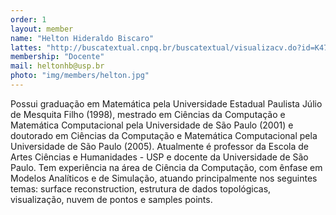 ```yaml
---
order: 1
layout: member
name: "Helton Hideraldo Biscaro"
lattes: "http://buscatextual.cnpq.br/buscatextual/visualizacv.do?id=K4703255H6"
membership: "Docente"
mail: heltonhb@usp.br
photo: "img/members/helton.jpg"
---
```


Possui graduação em Matemática pela Universidade Estadual Paulista Júlio de Mesquita Filho (1998), mestrado em Ciências da Computação e Matemática Computacional pela Universidade de São Paulo (2001) e doutorado em Ciências da Computação e Matemática Computacional pela Universidade de São Paulo (2005). Atualmente é professor da Escola de Artes Ciências e Humanidades - USP e docente da Universidade de São Paulo. Tem experiência na área de Ciência da Computação, com ênfase em Modelos Analíticos e de Simulação, atuando principalmente nos seguintes temas: surface reconstruction, estrutura de dados topológicas, visualização, nuvem de pontos e samples points.
